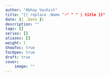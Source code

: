 ```yaml
---
author: "Abhay Vashist"
title: "{{ replace .Name "-" " " | title }}"
date: {{ .Date }}
description: ""
tags: []
series: []
aliases: []
weight: 1
ShowToc: true
TocOpen: true
draft: true
cover:
    image: ""
---
```

